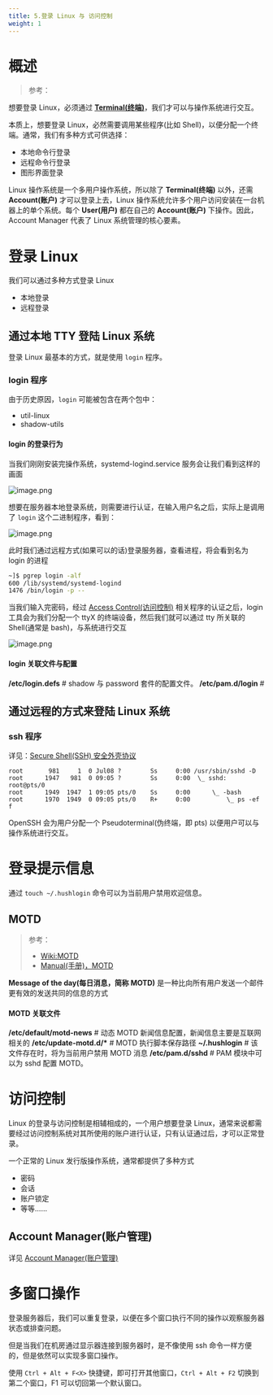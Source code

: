 ```yaml
---
title: 5.登录 Linux 与 访问控制
weight: 1
---
```


# 概述

> 参考：

想要登录 Linux，必须通过 [**Terminal(终端)**](/docs/1.操作系统/4.Terminal%20与%20Shell/4.Terminal%20与%20Shell.md)，我们才可以与操作系统进行交互。

本质上，想要登录 Linux，必然需要调用某些程序(比如 Shell)，以便分配一个终端。通常，我们有多种方式可供选择：

- 本地命令行登录
- 远程命令行登录
- 图形界面登录

Linux 操作系统是一个多用户操作系统，所以除了 **Terminal(终端)** 以外，还需 **Account(账户)** 才可以登录上去，Linux 操作系统允许多个用户访问安装在一台机器上的单个系统。每个 **User(用户)** 都在自己的 **Account(账户)** 下操作。因此，Account Manager 代表了 Linux 系统管理的核心要素。

# 登录 Linux

我们可以通过多种方式登录 Linux

- 本地登录
- 远程登录

## 通过本地 TTY 登陆 Linux 系统

登录 Linux 最基本的方式，就是使用 `login` 程序。

### login 程序

由于历史原因，`login` 可能被包含在两个包中：

- util-linux
- shadow-utils

#### login 的登录行为

当我们刚刚安装完操作系统，systemd-logind.service 服务会让我们看到这样的画面

![image.png](https://notes-learning.oss-cn-beijing.aliyuncs.com/gwpmr6/1634785246289-3a353c73-2899-4b6c-8341-ffc4a02008ef.png)

想要在服务器本地登录系统，则需要进行认证，在输入用户名之后，实际上是调用了 `login` 这个二进制程序，看到：

![image.png](https://notes-learning.oss-cn-beijing.aliyuncs.com/gwpmr6/1634785206973-885fa7fb-3dfb-4fb1-80c8-1c56cb903974.png)

此时我们通过远程方式(如果可以的话)登录服务器，查看进程，将会看到名为 login 的进程

```bash
~]$ pgrep login -alf
600 /lib/systemd/systemd-logind
1476 /bin/login -p --
```

当我们输入完密码，经过 [Access Control(访问控制)](/docs/1.操作系统/5.登录%20Linux%20与%20访问控制/Access%20Control(访问控制)/Access%20Control(访问控制).md) 相关程序的认证之后，login 工具会为我们分配一个 ttyX 的终端设备，然后我们就可以通过 tty 所关联的 Shell(通常是 bash)，与系统进行交互

![image.png](https://notes-learning.oss-cn-beijing.aliyuncs.com/gwpmr6/1634785329507-0cb1fcec-8c6e-4fd0-a99f-005a2b19807e.png)

#### login 关联文件与配置

**/etc/login.defs** # shadow 与 password 套件的配置文件。
**/etc/pam.d/login** #

## 通过远程的方式来登陆 Linux 系统

### ssh 程序

详见：[Secure Shell(SSH) 安全外壳协议](/docs/1.操作系统/5.登录%20Linux%20与%20访问控制/Secure%20Shell(SSH)%20安全外壳协议/Secure%20Shell(SSH)%20安全外壳协议.md)

    root       981     1  0 Jul08 ?        Ss     0:00 /usr/sbin/sshd -D
    root      1947   981  0 09:05 ?        Ss     0:00  \_ sshd: root@pts/0
    root      1949  1947  1 09:05 pts/0    Ss     0:00      \_ -bash
    root      1970  1949  0 09:05 pts/0    R+     0:00          \_ ps -ef f

OpenSSH 会为用户分配一个 Pseudoterminal(伪终端，即 pts) 以便用户可以与操作系统进行交互。

# 登录提示信息

通过 `touch ~/.hushlogin` 命令可以为当前用户禁用欢迎信息。

## MOTD

> 参考：
>
> - [Wiki:MOTD](<https://en.wikipedia.org/wiki/Motd_(Unix)>)
> - [Manual(手册)，MOTD](https://man7.org/linux/man-pages/man5/motd.5.html)

**Message of the day(每日消息，简称 MOTD)** 是一种比向所有用户发送一个邮件更有效的发送共同的信息的方式

#### MOTD 关联文件

**/etc/default/motd-news** # 动态 MOTD 新闻信息配置，新闻信息主要是互联网相关的
**/etc/update-motd.d/\*** # MOTD 执行脚本保存路径
**~/.hushlogin** # 该文件存在时，将为当前用户禁用 MOTD 消息
**/etc/pam.d/sshd** # PAM 模块中可以为 sshd 配置 MOTD。

# 访问控制

Linux 的登录与访问控制是相辅相成的，一个用户想要登录 Linux，通常来说都需要经过访问控制系统对其所使用的账户进行认证，只有认证通过后，才可以正常登录。

一个正常的 Linux 发行版操作系统，通常都提供了多种方式

- 密码
- 会话
- 账户锁定
- 等等......

## Account Manager(账户管理)

详见 [Account Manager(账户管理)](/docs/1.操作系统/5.登录%20Linux%20与%20访问控制/Account%20Manager(账户管理)/Account%20Manager(账户管理).md)

# 多窗口操作

登录服务器后，我们可以重复登录，以便在多个窗口执行不同的操作以观察服务器状态或排查问题。

但是当我们在机房通过显示器连接到服务器时，是不像使用 ssh 命令一样方便的，但是依然可以实现多窗口操作。

使用 `Ctrl + Alt + F<X>` 快捷键，即可打开其他窗口，`Ctrl + Alt + F2` 切换到第二个窗口，F1 可以切回第一个默认窗口。
